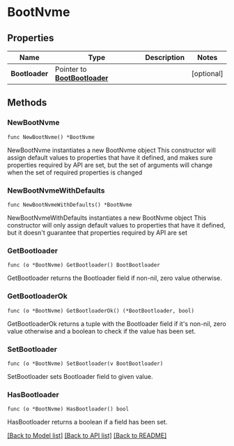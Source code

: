 # BootNvme

## Properties

Name | Type | Description | Notes
------------ | ------------- | ------------- | -------------
**Bootloader** | Pointer to [**BootBootloader**](boot.Bootloader.md) |  | [optional] 

## Methods

### NewBootNvme

`func NewBootNvme() *BootNvme`

NewBootNvme instantiates a new BootNvme object
This constructor will assign default values to properties that have it defined,
and makes sure properties required by API are set, but the set of arguments
will change when the set of required properties is changed

### NewBootNvmeWithDefaults

`func NewBootNvmeWithDefaults() *BootNvme`

NewBootNvmeWithDefaults instantiates a new BootNvme object
This constructor will only assign default values to properties that have it defined,
but it doesn't guarantee that properties required by API are set

### GetBootloader

`func (o *BootNvme) GetBootloader() BootBootloader`

GetBootloader returns the Bootloader field if non-nil, zero value otherwise.

### GetBootloaderOk

`func (o *BootNvme) GetBootloaderOk() (*BootBootloader, bool)`

GetBootloaderOk returns a tuple with the Bootloader field if it's non-nil, zero value otherwise
and a boolean to check if the value has been set.

### SetBootloader

`func (o *BootNvme) SetBootloader(v BootBootloader)`

SetBootloader sets Bootloader field to given value.

### HasBootloader

`func (o *BootNvme) HasBootloader() bool`

HasBootloader returns a boolean if a field has been set.


[[Back to Model list]](../README.md#documentation-for-models) [[Back to API list]](../README.md#documentation-for-api-endpoints) [[Back to README]](../README.md)


